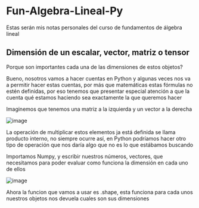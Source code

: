 # Fun-Algebra-Lineal-Py
Estas serán mis notas personales del curso de fundamentos de álgebra lineal


## Dimensión de un escalar, vector, matriz o tensor
Porque son importantes cada una de las dimensiones de estos objetos?

Bueno, nosotros vamos a hacer cuentas en Python y algunas veces nos va a permitir hacer estas cuentas, por más que matemáticas estas fórmulas no estén definidas, por eso tenemos que presentar especial atención a que la cuenta qué estamos haciendo sea exactamente la que queremos hacer

Imaginemos que tenemos una matriz a la izquierda y un vector a la derecha

![image](https://github.com/Nyu00/Fun-Algebra-Lineal-Py/assets/79081804/8b830cf7-a7e9-4bc9-a49b-6efa600114a4)

La operación de multiplicar estos elementos ja está definida se llama producto interno, no siempre ocurre así, en Python podríamos hacer otro tipo de operación que nos daría algo que no es lo que estábamos buscando

Importamos Numpy, y escribir nuestros números, vectores, que necesitamos para poder evaluar como funciona la dimensión en cada uno de ellos

![image](https://github.com/Nyu00/Fun-Algebra-Lineal-Py/assets/79081804/d17a36ad-d31d-430b-baa9-76e9e0e92188)

Ahora la funcion que vamos a usar es .shape, esta funciona para cada unos nuestros objetos nos devuela cuales son sus dimensiones
